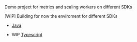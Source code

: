 
Demo project for metrics and scaling workers on different SDKs



[WIP] Building for now the enviroment for different SDKs

- [Java](./java-sdk-metrics/README.md)

- WIP [Typescript](./ts-sdk-metrics/README.md)


